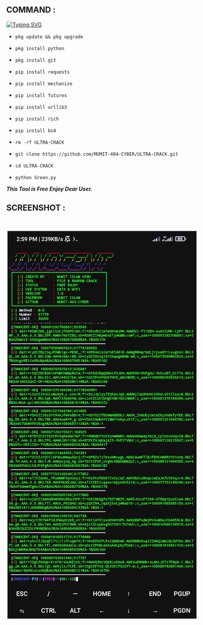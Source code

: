 ## COMMAND :

[![Typing SVG](https://readme-typing-svg.demolab.com?font=Fira+Code&pause=1000&color=FF2C10&background=31FF9400&width=435&lines=File+And+Random+FB+id+Cracking+Tool+Enjoy%F0%9F%A4%9F)](https://git.io/typing-svg)

* `pkg update && pkg upgrade`

* `pkg install python`

* `pkg install git`

* `pip install requests`

* `pip install mechanize`

* `pip install futures`

* `pip install urllib3`

* `pip install rich`

* `pip install bs4`

* `rm -rf ULTRA-CRACK`

* `git clone https://github.com/MUMIT-404-CYBER/ULTRA-CRACK.git`

* `cd ULTRA-CRACK`

* `python Green.py`



___This Tool is Free Enjoy Dear User.___</br>

## SCREENSHOT :
<br>
<p align="center">
<img src="__scr__/ultra.jpg"/>
</p>
